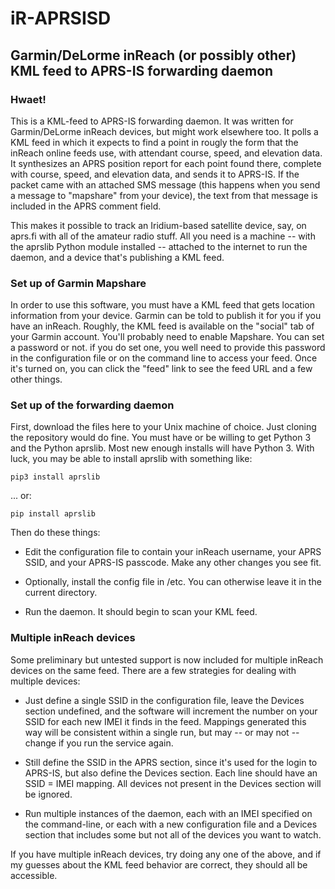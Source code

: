 # iR-APRSISD
## Garmin/DeLorme inReach (or possibly other) KML feed to APRS-IS  forwarding daemon

### Hwaet!

This is a KML-feed to APRS-IS forwarding daemon. It was written for Garmin/DeLorme inReach devices, but might work elsewhere too. It polls a KML feed in which it expects to find a point in rougly the form that the inReach online feeds use, with attendant course, speed, and elevation data. It synthesizes an APRS position report for each point found there, complete with course, speed, and elevation data, and sends it to APRS-IS.  If the packet came with an attached SMS message (this happens when you send a message to "mapshare" from your device), the text from that message is included in the APRS comment field.
 
This makes it possible to track an Iridium-based satellite device, say, on aprs.fi with all of the amateur radio stuff.  All you need is a machine -- with the aprslib Python module installed -- attached to the internet to run the daemon, and a device that's publishing a KML feed.

### Set up of Garmin Mapshare

 In order to use this software, you must have a KML feed that gets location information from your device.  Garmin can be told to publish it for you if you have an inReach.  Roughly, the KML feed is available on the "social" tab of your Garmin account.  You'll probably need to enable Mapshare.  You can set a password or not.  if you do set one, you well need to provide this password in the configuration file or on the command line to access your feed.  Once it's turned on, you can click the "feed" link to see the feed URL and a few other things.
 
 ### Set up of the forwarding daemon


 First, download the files here to your Unix machine of choice.  Just cloning the repository would do fine.  You must have or be willing to get Python 3 and the Python aprslib.  Most new enough installs will have Python 3.  With luck, you may be able to install aprslib with something like:
 
 ```
 pip3 install aprslib
 ```
 ... or:
 ```
 pip install aprslib
 ```
 Then do these things:
 
   * Edit the configuration file to contain your inReach username, your APRS SSID, and your APRS-IS passcode.  Make any other changes you see fit.  
 
   * Optionally, install the config file in /etc.  You can otherwise leave it in the current directory.
 
   * Run the daemon.  It should begin to scan your KML feed.
 
### Multiple inReach devices

Some preliminary but untested support is now included for multiple inReach devices on the same feed.  There are a few strategies for dealing with multiple devices:

   * Just define a single SSID in the configuration file, leave the Devices section undefined, and the software will increment the number on your SSID for each new IMEI it finds in the feed.  Mappings generated this way will be consistent within a single run, but may -- or may not -- change if you run the service again.

   * Still define the SSID in the APRS section, since it's used for the login to APRS-IS, but also define the Devices section.  Each line should have an SSID = IMEI mapping.  All devices not present in the Devices section will be ignored.

   * Run multiple instances of the daemon, each with an IMEI specified on the command-line, or each with a new configuration file and a Devices section that includes some but not all of the devices you want to watch.

If you have multiple inReach devices, try doing any one of the above, and if my guesses about the KML feed behavior are correct, they should all be accessible.



